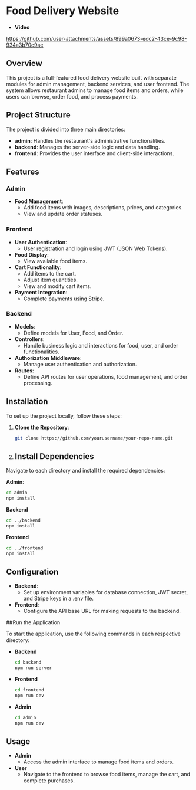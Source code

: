 
# Food Delivery Website
- **Video**
  

https://github.com/user-attachments/assets/899a0673-edc2-43ce-9c98-934a3b70c9ae


## Overview

This project is a full-featured food delivery website built with separate modules for admin management, backend services, and user frontend. The system allows restaurant admins to manage food items and orders, while users can browse, order food, and process payments.

## Project Structure

The project is divided into three main directories:

- **admin**: Handles the restaurant's administrative functionalities.
- **backend**: Manages the server-side logic and data handling.
- **frontend**: Provides the user interface and client-side interactions.

## Features

### Admin

- **Food Management**:
  - Add food items with images, descriptions, prices, and categories.
  - View and update order statuses.

### Frontend

- **User Authentication**:
  - User registration and login using JWT (JSON Web Tokens).
- **Food Display**:
  - View available food items.
- **Cart Functionality**:
  - Add items to the cart.
  - Adjust item quantities.
  - View and modify cart items.
- **Payment Integration**:
  - Complete payments using Stripe.

### Backend

- **Models**:
  - Define models for User, Food, and Order.
- **Controllers**:
  - Handle business logic and interactions for food, user, and order functionalities.
- **Authorization Middleware**:
  - Manage user authentication and authorization.
- **Routes**:
  - Define API routes for user operations, food management, and order processing.

## Installation

To set up the project locally, follow these steps:

1. **Clone the Repository**:

   ```bash
   git clone https://github.com/yourusername/your-repo-name.git

2. ## Install Dependencies

Navigate to each directory and install the required dependencies:

**Admin**:

```bash
cd admin
npm install
```

**Backend**
```bash
cd ../backend
npm install
```

**Frontend**
```bash
cd ../frontend
npm install
```
## Configuration
- **Backend**:
  - Set up environment variables for database connection, JWT secret, and Stripe keys in a .env file.
- **Frontend**:
  - Configure the API base URL for making requests to the backend.
    
##Run the Application

To start the application, use the following commands in each respective directory:

- **Backend**
   ```bash
   cd backend
   npm run server
- **Frontend**
   ```bash
   cd frontend
   npm run dev
- **Admin**
   ```bash
   cd admin
   npm run dev
   ```
## Usage
- **Admin**
   - Access the admin interface to manage food items and orders.
- **User**
   - Navigate to the frontend to browse food items, manage the cart, and complete purchases.
 

